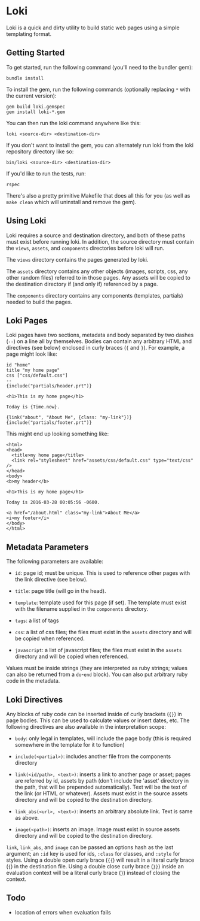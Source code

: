 # Loki

Loki is a quick and dirty utility to build static web pages using a
simple templating format.

## Getting Started

To get started, run the following command (you'll need to the bundler gem):

```
bundle install
```

To install the gem, run the following commands (optionally replacing
`*` with the current version):

```
gem build loki.gemspec
gem install loki-*.gem
```

You can then run the loki command anywhere like this:

```
loki <source-dir> <destination-dir>
```

If you don't want to install the gem, you can alternately run loki
from the loki repository directory like so:

```
bin/loki <source-dir> <destination-dir>
```

If you'd like to run the tests, run:

```
rspec
```

There's also a pretty primitive Makefile that does all this for you
(as well as `make clean` which will uninstall and remove the gem).

## Using Loki

Loki requires a source and destination directory, and both of these
paths must exist before running loki.  In addition, the source
directory must contain the `views`, `assets`, and `components`
directories before loki will run.

The `views` directory contains the pages generated by loki.

The `assets` directory contains any other objects (images, scripts,
css, any other random files) referred to in those pages.  Any assets
will be copied to the destination directory if (and only if)
referenced by a page.

The `components` directory contains any components (templates,
partials) needed to build the pages.

## Loki Pages

Loki pages have two sections, metadata and body separated by two
dashes (`--`) on a line all by themselves.  Bodies can contain any
arbitrary HTML and directives (see below) enclosed in curly braces
(`{` and `}`).  For example, a page might look like:

```
id "home"
title "my home page"
css ["css/default.css"]
--
{include("partials/header.prt")}

<h1>This is my home page</h1>

Today is {Time.now}.

{link("about", "About Me", {class: "my-link"})}
{include("partials/footer.prt")}
```

This might end up looking something like:

```
<html>
<head>
  <title>my home page</title>
  <link rel="stylesheet" href="assets/css/default.css" type="text/css" />
</head>
<body>
<b>my header</b>

<h1>This is my home page</h1>

Today is 2016-03-28 00:05:56 -0600.

<a href="/about.html" class="my-link">About Me</a>
<i>my footer</i>
</body>
</html>
```

## Metadata Parameters

The following parameters are available:

* `id`: page id; must be unique. This is used to reference other pages
  with the link directive (see below).

* `title`: page title (will go in the head).

* `template`: template used for this page (if set). The template must
  exist with the filename supplied in the `components` directory.

* `tags`: a list of tags

* `css`: a list of css files; the files must exist in the `assets`
  directory and will be copied when referenced.

* `javascript`: a list of javascript files; the files must exist in
  the `assets` directory and will be copied when referenced.

Values must be inside strings (they are interpreted as ruby strings;
values can also be returned from a `do`-`end` block).  You can also
put arbitrary ruby code in the metadata.

## Loki Directives

Any blocks of ruby code can be inserted inside of curly brackets
(`{}`) in page bodies.  This can be used to calculate values or insert
dates, etc.  The following directives are also available in the
interpretation scope:

* `body`: only legal in templates, will include the page body (this is
  required somewhere in the template for it to function)

* `include(<partial>)`: includes another file from the components
  directory

* `link(<id/path>, <text>)`: inserts a link to another page or asset;
  pages are referred by id, assets by path (don't include the 'asset'
  directory in the path, that will be prepended automatically).  Text
  will be the text of the link (or HTML or whatever).  Assets must
  exist in the source assets directory and will be copied to the
  destination directory.

* `link_abs(<url>, <text>)`: inserts an arbitrary absolute link.  Text
  is same as above.

* `image(<path>)`: inserts an image.  Image must exist in source
  assets directory and will be copied to the destination directory.

`link`, `link_abs`, and `image` can be passed an options hash as the
last argument; an `:id` key is used for ids, `:class` for classes, and
`:style` for styles.  Using a double open curly brace (`{{`) will
result in a literal curly brace (`{`) in the destination file.  Using
a double close curly brace (`}}`) inside an evaluation context will be a
literal curly brace (`}`) instead of closing the context.

## Todo

* location of errors when evaluation fails